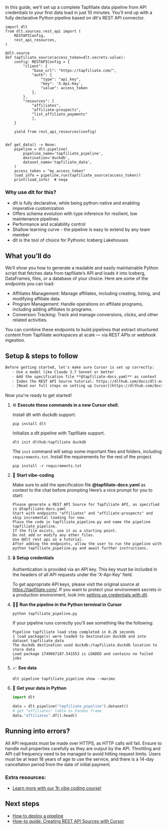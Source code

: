 In this guide, we'll set up a complete Tapfiliate data pipeline from API credentials to your first data load in just 10 minutes. You'll end up with a fully declarative Python pipeline based on dlt's REST API connector.

```python-outcome
import dlt
from dlt.sources.rest_api import (
    RESTAPIConfig,
    rest_api_resources,
)

@dlt.source
def tapfiliate_source(access_token=dlt.secrets.value):
    config: RESTAPIConfig = {
        "client": {
            "base_url": "https://tapfiliate.com/",
            "auth": {
                "type": "api_key",
                "key": 'X-Api-Key',
                "value": access_token
            },
        },
        "resources": [
            "affiliates",
            "affiliate-prospects",
            "list_affiliate_payments"
            ],
    }

    yield from rest_api_resources(config)


def get_data() -> None:
    pipeline = dlt.pipeline(
        pipeline_name='tapfiliate_pipeline',
        destination='duckdb',
        dataset_name='tapfiliate_data', 
    )
    access_token = "my_access_token"
    load_info = pipeline.run(tapfiliate_source(access_token))
    print(load_info)  # noqa
```

### Why use dlt for this?

- dlt is fully declarative, while being python-native and enabling imperative customization
- Offers schema evolution with type inference for resilient, low maintenance pipelines
- Performance and scalability control
- Shallow learning curve - the pipeline is easy to extend by any team member
- dlt is the tool of choice for Pythonic Iceberg Lakehouses

## What you’ll do

We’ll show you how to generate a readable and easily maintainable Python script that fetches data from tapfiliate’s API and loads it into Iceberg, DataFrames, files, or a database of your choice. Here are some of the endpoints you can load:

- Affiliates Management: Manage affiliates, including creating, listing, and modifying affiliate data.
- Program Management: Handle operations on affiliate programs, including adding affiliates to programs.
- Conversion Tracking: Track and manage conversions, clicks, and other related activities.

You can combine these endpoints to build pipelines that extract structured content from Tapfiliate workspaces at scale — via REST APIs or webhook ingestion.

## Setup & steps to follow

```default
Before getting started, let's make sure Cursor is set up correctly:
   - Use a model like Claude 3.7 Sonnet or better
   - Add the specification file **@tapfiliate-docs.yaml** as context
   - Index the REST API Source tutorial: https://dlthub.com/docs/dlt-ecosystem/verified-sources/rest_api/ and add it to context as **@dlt rest api**
   - [Read our full steps on setting up Cursor](https://dlthub.com/docs/dlt-ecosystem/llm-tooling/cursor-restapi#23-configuring-cursor-with-documentation)
```

Now you're ready to get started! 

1. ⚙️ **Execute these commands in a new Cursor shell.**
    
    Install dlt with duckdb support:
    ```shell
    pip install dlt
    ```

    Initialize a dlt pipeline with Tapfiliate support.
    ```shell
    dlt init dlthub:tapfiliate duckdb
    ```

    The `init` command will setup some important files and folders, including `requirements.txt`. Install the requirements for the rest of the project.
    ```shell
    pip install -r requirements.txt
    ```
    
2. 🤠 **Start vibe-coding**
    
    Make sure to add the specification file **@tapfiliate-docs.yaml** as context to the chat before prompting
    Here’s a nice prompt for you to start: 
    
    ```prompt
    Please generate a REST API Source for Tapfiliate API, as specified in @tapfiliate-docs.yaml 
    Start with endpoints "affiliates" and "affiliate-prospects" and skip incremental loading for now. 
    Place the code in tapfiliate_pipeline.py and name the pipeline tapfiliate_pipeline. 
    If the file exists, use it as a starting point. 
    Do not add or modify any other files. 
    Use @dlt rest api as a tutorial. 
    After adding the endpoints, allow the user to run the pipeline with python tapfiliate_pipeline.py and await further instructions.
    ```

    
3. 🔒 **Setup credentials** 
    
    Authentication is provided via an API key. This key must be included in the headers of all API requests under the 'X-Api-Key' field.
    
    To get appropriate API keys, please visit the original source at https://tapfiliate.com/.
    If you want to protect your environment secrets in a production environment, look into [setting up credentials with dlt](https://dlthub.com/docs/walkthroughs/add_credentials).
    
4. 🏃‍♀️ **Run the pipeline in the Python terminal in Cursor**
    
    ```shell
    python tapfiliate_pipeline.py
    ```
    
    If your pipeline runs correctly you’ll see something like the following:
    
    ```shell
    Pipeline tapfiliate load step completed in 0.26 seconds
    1 load package(s) were loaded to destination duckdb and into dataset tapfiliate_data
    The duckdb destination used duckdb:/tapfiliate.duckdb location to store data
    Load package 1749667187.541553 is LOADED and contains no failed jobs
    ```
    
5. 📈 **See data**
    
    ```shell
    dlt pipeline tapfiliate_pipeline show --marimo
    ```
    
6. 🐍 **Get your data in Python**
    
    ```python
    import dlt

   data = dlt.pipeline("tapfiliate_pipeline").dataset()
   # get "affiliates" table as Pandas frame
   data."affiliates".df().head()
    ```

## Running into errors?

All API requests must be made over HTTPS, as HTTP calls will fail. Ensure to handle null properties carefully as they are output by the API. Throttling and API call frequency need to be managed to avoid hitting request limits. Users must be at least 18 years of age to use the service, and there is a 14-day cancellation period from the date of initial payment.

### Extra resources:

- [Learn more with our 1h vibe coding course!](https://www.youtube.com/watch?v=GGid70rnJuM)

## Next steps

- [How to deploy a pipeline](https://dlthub.com/docs/walkthroughs/deploy-a-pipeline)
- [How-to guide: Creating REST API Sources with Cursor](https://dlthub.com/docs/dlt-ecosystem/llm-tooling/cursor-restapi)